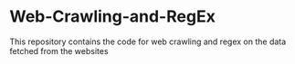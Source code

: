 # Web-Crawling-and-RegEx
This repository contains the code for web crawling and regex on the data fetched from the websites
